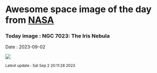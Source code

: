 
# Awesome space image of the day from [NASA](https://api.nasa.gov/)

### Today image : NGC 7023: The Iris Nebula
Date : 2023-09-02

![](https://apod.nasa.gov/apod/image/2309/268_lorand_fenyes_iris_ngc7023_1024.jpg)

<small>Latest update : Sat Sep  2 20:11:28 2023</small>
        